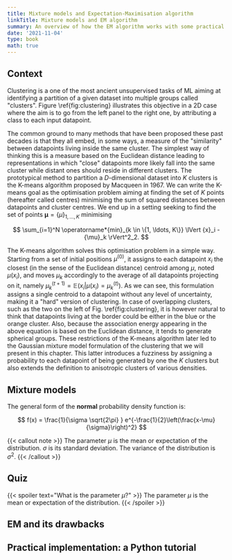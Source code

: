```yaml
---
title: Mixture models and Expectation-Maximisation algorithm
linkTitle: Mixture models and EM algorithm
summary: An overview of how the EM algorithm works with some practical implementation on the Gaussian Mixture Model.
date: '2021-11-04'
type: book
math: true
---
```


## Context

  Clustering is a one of the most ancient unsupervised tasks of ML aiming at identifying a partition of a given dataset into multiple groups called "clusters". Figure \ref{fig:clustering} illustrates this objective in a 2D case where the aim is to go from the left panel to the right one, by attributing a class to each input datapoint. 
  
  
  The common ground to many methods that have been proposed these past decades is that they all embed, in some ways, a measure of the "similarity" between datapoints living inside the same cluster. The simplest way of thinking this is a measure based on the Euclidean distance leading to representations in which "close" datapoints more likely fall into the same cluster while distant ones should reside in different clusters. The prototypical method to partition a $D$-dimensional dataset into $K$ clusters is the K-means algorithm proposed by Macqueen in 1967. We can write the K-means goal as the optimisation problem aiming at finding the set of $K$ points (hereafter called centres) minimising the sum of squared distances between datapoints and cluster centres. We end up in a setting seeking to find the set of points $\boldsymbol{\mu} = \{\mu\}_{1, \ldots, K}$ minimising

$$
\sum_{i=1}^N \operatorname*{min}_{k \in \{1, \ldots, K\}} \lVert {x}_i - {\mu}_k \rVert^2_2.
$$

 The K-means algorithm solves this optimisation problem in a simple way. Starting from a set of initial positions ${\mu}^{(0)}$, it assigns to each datapoint ${x}_i$ the closest (in the sense of the Euclidean distance) centroid among ${\mu}$, noted ${\mu}({x}_i)$, and moves ${\mu}_k$ accordingly to the average of all datapoints projecting on it, namely ${\mu}_k^{(t+1)} = \mathbb{E}({x}_i | {\mu}({x}_i) = {\mu}_k^{(t)})$. As we can see, this formulation assigns a single centroid to a datapoint without any level of uncertainty, making it a "hard" version of clustering. In case of overlapping clusters, such as the two on the left of Fig. \ref{fig:clustering}, it is however natural to think that datapoints living at the border could be either in the blue or the orange cluster. Also, because the association energy appearing in the above equation is based on the Euclidean distance, it tends to generate spherical groups. These restrictions of the K-means algorithm later led to the Gaussian mixture model formulation of the clustering that we will present in this chapter. This latter introduces a fuzziness by assigning a probability to each datapoint of being generated by one the $K$ clusters but also extends the definition to anisotropic clusters of various densities.
    
## Mixture models

The general form of the **normal** probability density function is:

$$
f(x) = \frac{1}{\sigma \sqrt{2\pi} } e^{-\frac{1}{2}\left(\frac{x-\mu}{\sigma}\right)^2}
$$

{{< callout note >}}
The parameter $\mu$ is the mean or expectation of the distribution.
$\sigma$ is its standard deviation.
The variance of the distribution is $\sigma^{2}$.
{{< /callout >}}

## Quiz

{{< spoiler text="What is the parameter $\mu$?" >}}
The parameter $\mu$ is the mean or expectation of the distribution.
{{< /spoiler >}}

## EM and its drawbacks

## Practical implementation: a Python tutorial
